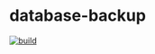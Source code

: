 # database-backup
[![build](https://github.com/m-macdonald/S3-database-backup/actions/workflows/build.yml/badge.svg)](https://github.com/m-macdonald/S3-database-backup/actions/workflows/build.yml)
